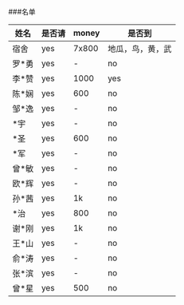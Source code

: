###名单 
	   
|	姓名	|    是否请    | money    | 是否到     |
|---------|--------  |----------|-----------|
|	宿舍	|yes		 |7x800		|地瓜，鸟，黄，武|yes|
|	罗*勇	|   yes    |		-	|	     no    |
|	李*赞	|   yes    |		1000	|	     yes    |
|	陈*娴	|   yes    |		600	|	     no   |
|	邹*逸	|   yes    |		-	|	     no   |
|	*宇	|   yes    |		-	|	     no   |
|	*圣	|   yes    |		600	|	     no    |
|	*军	|   yes    |		-	|	     no    |
|	曾*敏	|   yes    |		-	|	     no    |
|	欧*辉	|   yes    |		-	|	     no    |
|	孙*茜	|   yes    |		1k	|	     no    |
|	*治	|   yes    |		800	|	     no    |
|	谢*刚	|   yes   |		1k	|	     no    |
|	王*山	|   yes    |		-	|	     no    |
|	俞*涛	|   yes    |		-	|	     no    |
|	张*滨	|   yes    |		-	|	     no    |
|	曾*星	|   yes    |		500	|	     no    |


